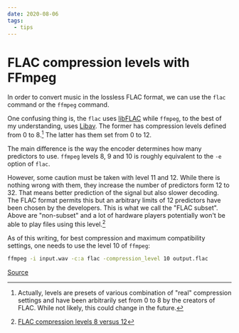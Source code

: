 ```yaml
---
date: 2020-08-06
tags:
  - tips
---
```


# FLAC compression levels with FFmpeg

In order to convert music in the lossless FLAC format, we can use the `flac` command or the `ffmpeg` command.

One confusing thing is, the `flac` uses [libFLAC](https://xiph.org/flac/) while `ffmpeg`, to the best of my understanding, uses [Libav](https://libav.org/). The former has compression levels defined from 0 to 8.[^1] The latter has them set from 0 to 12.

The main difference is the way the encoder determines how many predictors to use. `ffmpeg` levels 8, 9 and 10 is roughly equivalent to the `-e` option of `flac`.

However, some caution must be taken with level 11 and 12. While there is nothing wrong with them, they increase the number of predictors form 12 to 32. That means better prediction of the signal but also slower decoding. The FLAC format permits this but an arbitrary limits of 12 predictors have been chosen by the developers. This is what we call the "FLAC subset". Above are "non-subset" and a lot of hardware players potentially won't be able to play files using this level.[^2]

As of this writing, for best compression and maximum compatibility settings, one needs to use the level 10 of `ffmpeg`:

```sh
ffmpeg -i input.wav -c:a flac -compression_level 10 output.flac
```

[Source](https://askubuntu.com/a/758299)


[^1]: Actually, levels are presets of various combination of "real" compression settings and have been arbitrarily set from 0 to 8 by the creators of FLAC. While not likely, this could change in the future.
[^2]: [FLAC compression levels 8 versus 12](https://hydrogenaud.io/index.php?topic=108100.0)
